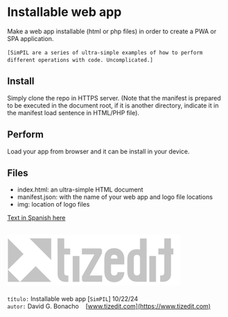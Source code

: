 
# Installable web app
Make a web app installable (html or php files) in order to create a PWA or SPA application.

`[SimPIL are a series of ultra-simple examples of how to perform different operations with code. Uncomplicated.]`

## Install
Simply clone the repo in HTTPS server. (Note that the manifest is prepared to be executed in the document root, if it is another directory, indicate it in the manifest load sentence in HTML/PHP file).

## Perform
Load your app from browser and it can be install in your device.

## Files
- index.html: an ultra-simple HTML document 
- manifest.json: with the name of your web app and logo file locations
- img: location of logo files

[Text in Spanish here](README_ES.MD)

![](img/logo.svg)
---
`título:` Installable web app [`SimPIL`] 10/22/24\
`autor:` David G. Bonacho &nbsp;&nbsp;  [www.tizedit.com](https://www.tizedit.com)

